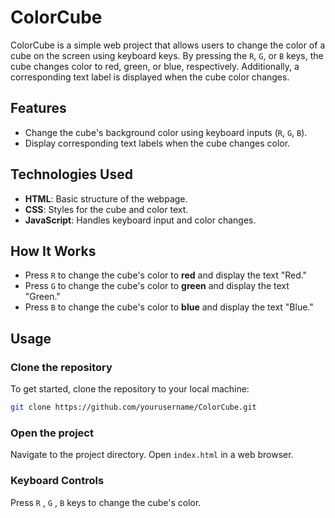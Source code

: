 # ColorCube 

ColorCube is a simple web project that allows users to change the color of a cube on the screen using keyboard keys. By pressing the `R`, `G`, or `B` keys, the cube changes color to red, green, or blue, respectively. Additionally, a corresponding text label is displayed when the cube color changes.

## Features
- Change the cube's background color using keyboard inputs (`R`, `G`, `B`).
- Display corresponding text labels when the cube changes color.

## Technologies Used
- **HTML**: Basic structure of the webpage.
- **CSS**: Styles for the cube and color text.
- **JavaScript**: Handles keyboard input and color changes.

## How It Works
- Press `R` to change the cube's color to **red** and display the text "Red."
- Press `G` to change the cube's color to **green** and display the text "Green."
- Press `B` to change the cube's color to **blue** and display the text "Blue."

## Usage

### Clone the repository
To get started, clone the repository to your local machine:

```bash
git clone https://github.com/yourusername/ColorCube.git
```

### Open the project
Navigate to the project directory.
Open ```index.html``` in a web browser.

### Keyboard Controls
Press `R` , `G` , `B` keys to change the cube's color.
